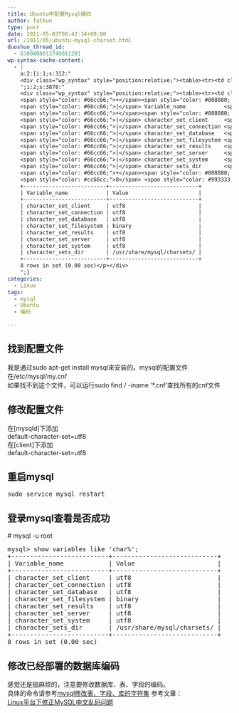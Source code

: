 ```yaml
---
title: Ubuntu中配置Mysql编码
author: fatkun
type: post
date: 2011-05-03T08:42:34+00:00
url: /2011/05/ubuntu-mysql-charset.html
duoshuo_thread_id:
  - 6300408813749011201
wp-syntax-cache-content:
  - |
    a:2:{i:1;s:312:"
    <div class="wp_syntax" style="position:relative;"><table><tr><td class="code"><pre class="bash" style="font-family:monospace;"><span style="color: #c20cb9; font-weight: bold;">sudo</span> service mysql restart</pre></td></tr></table><p class="theCode" style="display:none;">sudo service mysql restart</p></div>
    ";i:2;s:3878:"
    <div class="wp_syntax" style="position:relative;"><table><tr><td class="code"><pre class="sql" style="font-family:monospace;">mysql<span style="color: #66cc66;">&gt;</span> <span style="color: #993333; font-weight: bold;">SHOW</span> <span style="color: #993333; font-weight: bold;">VARIABLES</span> <span style="color: #993333; font-weight: bold;">LIKE</span> <span style="color: #ff0000;">'char%'</span>;
    <span style="color: #66cc66;">+</span><span style="color: #808080; font-style: italic;">--------------------------+----------------------------+</span>
    <span style="color: #66cc66;">|</span> Variable_name            <span style="color: #66cc66;">|</span> <span style="color: #993333; font-weight: bold;">VALUE</span>                      <span style="color: #66cc66;">|</span>
    <span style="color: #66cc66;">+</span><span style="color: #808080; font-style: italic;">--------------------------+----------------------------+</span>
    <span style="color: #66cc66;">|</span> character_set_client     <span style="color: #66cc66;">|</span> utf8                       <span style="color: #66cc66;">|</span>
    <span style="color: #66cc66;">|</span> character_set_connection <span style="color: #66cc66;">|</span> utf8                       <span style="color: #66cc66;">|</span>
    <span style="color: #66cc66;">|</span> character_set_database   <span style="color: #66cc66;">|</span> utf8                       <span style="color: #66cc66;">|</span>
    <span style="color: #66cc66;">|</span> character_set_filesystem <span style="color: #66cc66;">|</span> <span style="color: #993333; font-weight: bold;">BINARY</span>                     <span style="color: #66cc66;">|</span>
    <span style="color: #66cc66;">|</span> character_set_results    <span style="color: #66cc66;">|</span> utf8                       <span style="color: #66cc66;">|</span>
    <span style="color: #66cc66;">|</span> character_set_server     <span style="color: #66cc66;">|</span> utf8                       <span style="color: #66cc66;">|</span>
    <span style="color: #66cc66;">|</span> character_set_system     <span style="color: #66cc66;">|</span> utf8                       <span style="color: #66cc66;">|</span>
    <span style="color: #66cc66;">|</span> character_sets_dir       <span style="color: #66cc66;">|</span> <span style="color: #66cc66;">/</span>usr<span style="color: #66cc66;">/</span>share<span style="color: #66cc66;">/</span>mysql<span style="color: #66cc66;">/</span>charsets<span style="color: #66cc66;">/</span> <span style="color: #66cc66;">|</span>
    <span style="color: #66cc66;">+</span><span style="color: #808080; font-style: italic;">--------------------------+----------------------------+</span>
    <span style="color: #cc66cc;">8</span> <span style="color: #993333; font-weight: bold;">ROWS</span> <span style="color: #993333; font-weight: bold;">IN</span> <span style="color: #993333; font-weight: bold;">SET</span> <span style="color: #66cc66;">&#40;</span><span style="color: #cc66cc;">0.00</span> sec<span style="color: #66cc66;">&#41;</span></pre></td></tr></table><p class="theCode" style="display:none;">mysql&gt; show variables like 'char%';
    +--------------------------+----------------------------+
    | Variable_name            | Value                      |
    +--------------------------+----------------------------+
    | character_set_client     | utf8                       |
    | character_set_connection | utf8                       |
    | character_set_database   | utf8                       |
    | character_set_filesystem | binary                     |
    | character_set_results    | utf8                       |
    | character_set_server     | utf8                       |
    | character_set_system     | utf8                       |
    | character_sets_dir       | /usr/share/mysql/charsets/ |
    +--------------------------+----------------------------+
    8 rows in set (0.00 sec)</p></div>
    ";}
categories:
  - Linux
tags:
  - mysql
  - Ubuntu
  - 编码

---
```

## 找到配置文件

我是通过sudo apt-get install mysql来安装的。mysql的配置文件在/etc/mysql/my.cnf  
如果找不到这个文件，可以运行sudo find / -iname &#8216;*.cnf&#8217;查找所有的cnf文件
## 修改配置文件

在[mysqld]下添加  
default-character-set=utf8  
在[client]下添加  
default-character-set=utf8
## 重启mysql

<pre escaped="true" lang="bash">sudo service mysql restart</pre>
## 登录mysql查看是否成功

\# mysql -u root
<pre escaped="true" lang="sql">mysql> show variables like 'char%';
+--------------------------+----------------------------+
| Variable_name            | Value                      |
+--------------------------+----------------------------+
| character_set_client     | utf8                       |
| character_set_connection | utf8                       |
| character_set_database   | utf8                       |
| character_set_filesystem | binary                     |
| character_set_results    | utf8                       |
| character_set_server     | utf8                       |
| character_set_system     | utf8                       |
| character_sets_dir       | /usr/share/mysql/charsets/ |
+--------------------------+----------------------------+
8 rows in set (0.00 sec)
</pre>
## 修改已经部署的数据库编码

感觉还是挺麻烦的，注意要修改数据库、表、字段的编码。  
具体的命令请参考[mysql修改表、字段、库的字符集][1]
参考文章：  
[Linux平台下修正MySQL中文乱码问题][2]

 [1]: http://fatkun.com/2011/05/mysql-alter-charset.html
 [2]: http://www.linuxidc.com/Linux/2008-05/13128.htm